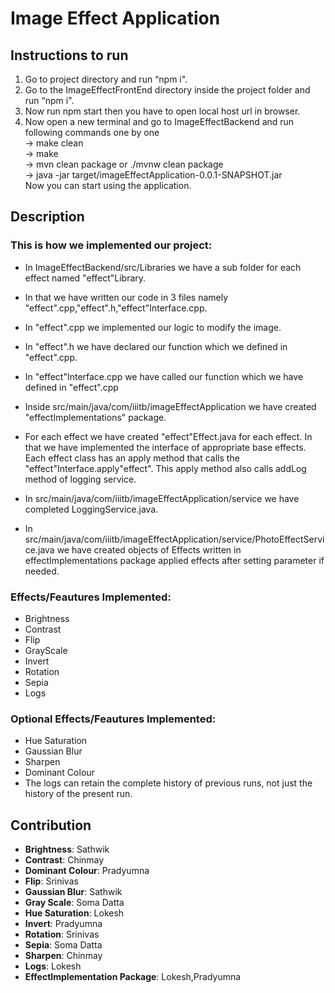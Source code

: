 # Image Effect Application

## Instructions to run
1. Go to project directory and run “npm i".
2. Go to the ImageEffectFrontEnd directory inside the project folder and run “npm i".
3. Now run npm start then you have to open local host url in browser.
4. Now open a new terminal and go to ImageEffectBackend and run following commands one by one  
-> make clean  
-> make  
-> mvn clean package  or ./mvnw clean package   
-> java -jar target/imageEffectApplication-0.0.1-SNAPSHOT.jar   
Now you can start using the application.  

## Description
### This is how we implemented our project:
* In ImageEffectBackend/src/Libraries we have a sub folder for each effect named "effect"Library.  
* In that we have written our code in 3 files namely "effect".cpp,"effect".h,"effect"Interface.cpp.  
* In "effect".cpp we implemented our logic to modify the image.    
* In "effect".h we have declared our function which we defined in "effect".cpp.   
* In "effect"Interface.cpp we have called our function which we have defined in "effect".cpp    
   
* Inside src/main/java/com/iiitb/imageEffectApplication we have created "effectImplementations" package.   
* For each effect we have created "effect"Effect.java for each effect. In that we have implemented the interface of appropriate base effects. Each effect class has an apply method that calls the "effect"Interface.apply"effect". This apply method also calls addLog method of logging service.     
   
* In src/main/java/com/iiitb/imageEffectApplication/service we have completed LoggingService.java.
* In src/main/java/com/iiitb/imageEffectApplication/service/PhotoEffectService.java we have created objects of Effects written in effectImplementations package applied effects after setting parameter if needed.

### Effects/Feautures Implemented:
* Brightness  
* Contrast
* Flip
* GrayScale
* Invert
* Rotation
* Sepia
* Logs
### Optional Effects/Feautures Implemented:
* Hue Saturation
* Gaussian Blur
* Sharpen
* Dominant Colour
* The logs can retain the complete history of previous runs, not just the history of the present run.

## Contribution

- **Brightness**:
Sathwik
- **Contrast**:
Chinmay
- **Dominant Colour**:
Pradyumna
- **Flip**:
Srinivas
- **Gaussian Blur**:
Sathwik
- **Gray Scale**:
Soma Datta
- **Hue Saturation**:
Lokesh
- **Invert**:
Pradyumna
- **Rotation**:
Srinivas
- **Sepia**:
Soma Datta
- **Sharpen**:
Chinmay
- **Logs**:
Lokesh
- **EffectImplementation Package**:
Lokesh,Pradyumna  